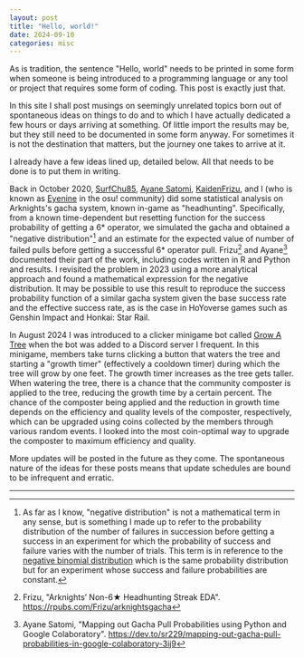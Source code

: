 ```yaml
---
layout: post
title: "Hello, world!"
date: 2024-09-10
categories: misc
---
```


As is tradition, the sentence "Hello, world" needs to be printed in some form when someone is being introduced 
to a programming language or any tool or project that requires some form of coding. This post is exactly
just that.

In this site I shall post musings on seemingly unrelated topics born out of spontaneous ideas on things
to do and to which I have actually dedicated a few hours or days arriving at something. Of little import the
results may be, but they still need to be documented in some form anyway. For sometimes it is not the
destination that matters, but the journey one takes to arrive at it.

I already have a few ideas lined up, detailed below. All that needs to be done is to put them in writing.

Back in October 2020, [SurfChu85](https://x.com/SurfChu85), [Ayane Satomi](https://github.com/sr229), 
[KaidenFrizu](https://github.com/KaidenFrizu), and I (who is known as [Eyenine](https://osu.ppy.sh/users/1259391) 
in the osu! community) did some statistical analysis on Arknights's gacha system, known in-game as 
"headhunting". Specifically, from a known time-dependent but resetting function for the success 
probability of getting a 6\* operator, we simulated the gacha and obtained a "negative distribution"[^1] 
and an estimate for the expected value of number of failed pulls before getting a successful 6\* operator 
pull. Frizu[^2] and Ayane[^3] documented their part of the work, including codes written in R and 
Python and results. I revisited the problem in 2023 using a more analytical approach and found a mathematical
expression for the negative distribution. It may be possible to use this result to reproduce the success 
probability function of a similar gacha system given the base success rate and the effective success rate, 
as is the case in HoYoverse games such as Genshin Impact and Honkai: Star Rail.

[^1]: As far as I know, "negative distribution" is not a mathematical term in any sense, but is something I made up
    to refer to the probability distribution of the number of failures in succession before getting a success in an 
    experiment for which the probability of success and failure varies with the number of trials. This term is in 
    reference to the [negative binomial distribution](https://en.wikipedia.org/wiki/Negative_binomial_distribution)
    which is the same probability distribution but for an experiment whose success and failure probabilities are
    constant.

[^2]: Frizu, "Arknights’ Non-6★ Headhunting Streak EDA". <https://rpubs.com/Frizu/arknightsgacha>

[^3]: Ayane Satomi, "Mapping out Gacha Pull Probabilities using Python and Google Colaboratory". 
    <https://dev.to/sr229/mapping-out-gacha-pull-probabilities-in-google-colaboratory-3ij9>

In August 2024 I was introduced to a clicker minigame bot called 
[Grow A Tree](https://discord.com/application-directory/972637072991068220) when the bot was added to a
Discord server I frequent. In this minigame, members take turns clicking a button that waters the tree and 
starting a "growth timer" (effectively a cooldown timer) during which the tree will grow by one feet. 
The growth timer increases as the tree gets taller. When watering the tree, there is a chance that the community
composter is applied to the tree, reducing the growth time by a certain percent. The chance of the composter being
applied and the reduction in growth time depends on the efficiency and quality levels of the composter,
respectively, which can be upgraded using coins collected by the members through various random events. 
I looked into the most coin-optimal way to upgrade the composter to maximum efficiency and quality.

More updates will be posted in the future as they come. The spontaneous nature of the ideas for these posts 
means that update schedules are bound to be infrequent and erratic.

---
